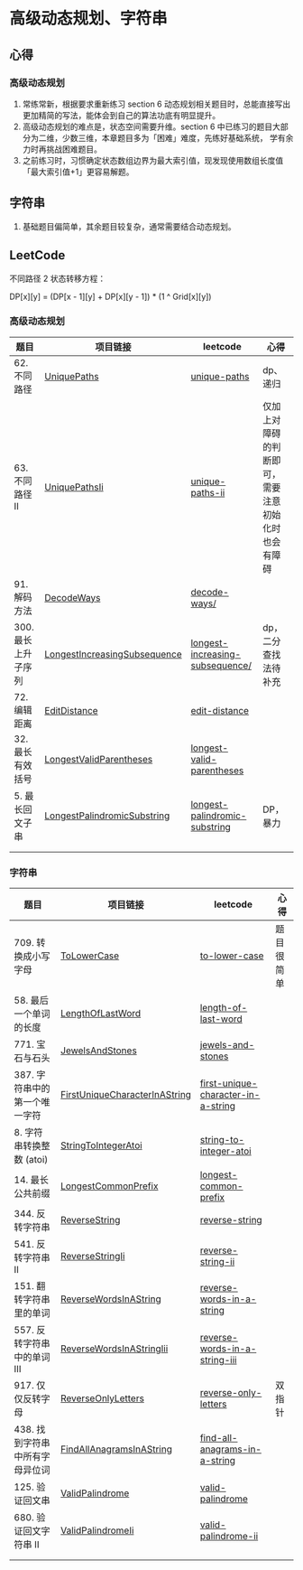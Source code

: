 # 高级动态规划、字符串

## 心得

### 高级动态规划
1. 常练常新，根据要求重新练习 section 6 动态规划相关题目时，总能直接写出更加精简的写法，能体会到自己的算法功底有明显提升。
2. 高级动态规划的难点是，状态空间需要升维。section 6 中已练习的题目大部分为二维，少数三维，本章题目多为「困难」难度，先练好基础系统， 学有余力时再挑战困难题目。
3. 之前练习时，习惯确定状态数组边界为最大索引值，现发现使用数组长度值「最大索引值+1」更容易解题。

## 字符串
1. 基础题目偏简单，其余题目较复杂，通常需要结合动态规划。


## LeetCode

不同路径 2 状态转移方程：

DP[x][y] = (DP[x - 1][y] + DP[x][y - 1]) * (1 ^ Grid[x][y])

### 高级动态规划
| 题目 | 项目链接 | leetcode | 心得 |
|---|---|---|---|
| 62. 不同路径 | [UniquePaths](leetcode9/UniquePaths.java) | [unique-paths](https://leetcode-cn.com/problems/unique-paths/) | dp、递归 |
| 63. 不同路径 II | [UniquePathsIi](leetcode9/UniquePathsIi.java) | [unique-paths-ii](https://leetcode-cn.com/problems/unique-paths-ii/) | 仅加上对障碍的判断即可，需要注意初始化时也会有障碍 |
| 91. 解码方法 | [DecodeWays](leetcode9/DecodeWays.java) | [decode-ways/](https://leetcode-cn.com/problems/decode-ways/) |   |
| 300. 最长上升子序列 | [LongestIncreasingSubsequence](leetcode9/LongestIncreasingSubsequence.java) | [longest-increasing-subsequence/](https://leetcode-cn.com/problems/longest-increasing-subsequence/) | dp，二分查找法待补充 |
| 72. 编辑距离 | [EditDistance](leetcode9/EditDistance.java) | [edit-distance](https://leetcode-cn.com/problems/edit-distance/) |   |
| 32. 最长有效括号 | [LongestValidParentheses](leetcode9/LongestValidParentheses.java) | [longest-valid-parentheses](https://leetcode-cn.com/problems/longest-valid-parentheses/) |   |
| 5. 最长回文子串 | [LongestPalindromicSubstring](leetcode9/LongestPalindromicSubstring.java) | [longest-palindromic-substring](https://leetcode-cn.com/problems/longest-palindromic-substring/) | DP，暴力 |
|  | []() | []() |   |
|  |  |  |   |

### 字符串
| 题目 | 项目链接 | leetcode | 心得 |
|---|---|---|---|
| 709. 转换成小写字母 | [ToLowerCase](leetcode9/ToLowerCase.java) | [to-lower-case](https://leetcode-cn.com/problems/to-lower-case/) | 题目很简单 |
| 58. 最后一个单词的长度 | [LengthOfLastWord](leetcode9/LengthOfLastWord.java) | [length-of-last-word](https://leetcode-cn.com/problems/length-of-last-word/) |   |
| 771. 宝石与石头 | [JewelsAndStones](leetcode9/JewelsAndStones.java) | [jewels-and-stones](https://leetcode-cn.com/problems/jewels-and-stones/) |   |
| 387. 字符串中的第一个唯一字符 | [FirstUniqueCharacterInAString](leetcode9/FirstUniqueCharacterInAString.java) | [first-unique-character-in-a-string](https://leetcode-cn.com/problems/first-unique-character-in-a-string/) |   |
| 8. 字符串转换整数 (atoi) | [StringToIntegerAtoi](leetcode9/StringToIntegerAtoi.java) | [string-to-integer-atoi](https://leetcode-cn.com/problems/string-to-integer-atoi/) |   |
| 14. 最长公共前缀 | [LongestCommonPrefix](leetcode9/LongestCommonPrefix.java) | [longest-common-prefix](https://leetcode-cn.com/problems/longest-common-prefix/) |   |
| 344. 反转字符串 | [ReverseString](leetcode9/ReverseString.java) | [reverse-string](https://leetcode-cn.com/problems/reverse-string/) |   |
| 541. 反转字符串 II | [ReverseStringIi](leetcode9/ReverseStringIi.java) | [reverse-string-ii](https://leetcode-cn.com/problems/reverse-string-ii/) |   |
| 151. 翻转字符串里的单词 | [ReverseWordsInAString](leetcode9/ReverseWordsInAString.java) | [reverse-words-in-a-string](https://leetcode-cn.com/problems/reverse-words-in-a-string/) |   |
| 557. 反转字符串中的单词 III | [ReverseWordsInAStringIii](leetcode9/ReverseWordsInAStringIii.java) | [reverse-words-in-a-string-iii](https://leetcode-cn.com/problems/reverse-words-in-a-string-iii/) |   |
| 917. 仅仅反转字母 | [ReverseOnlyLetters](leetcode9/ReverseOnlyLetters.java) | [reverse-only-letters](https://leetcode-cn.com/problems/reverse-only-letters/) | 双指针 |
| 438. 找到字符串中所有字母异位词 | [FindAllAnagramsInAString](leetcode9/FindAllAnagramsInAString.java) | [find-all-anagrams-in-a-string](https://leetcode-cn.com/problems/find-all-anagrams-in-a-string/) |   |
| 125. 验证回文串 | [ValidPalindrome](leetcode9/ValidPalindrome.java) | [valid-palindrome](https://leetcode-cn.com/problems/valid-palindrome/) |   |
| 680. 验证回文字符串 Ⅱ | [ValidPalindromeIi](leetcode9/ValidPalindromeIi.java) | [valid-palindrome-ii](https://leetcode-cn.com/problems/valid-palindrome-ii/) |   |
|  | []() | []() |   |
|  |  |  |   |
